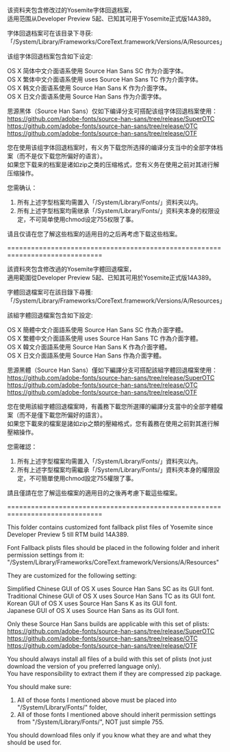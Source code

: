 该资料夹包含修改过的Yosemite字体回退档案，<br>
适用范围从Developer Preview 5起、已知其可用于Yosemite正式版14A389。<br>

字体回退档案可在该目录下寻获:<br>
「/System/Library/Frameworks/CoreText.framework/Versions/A/Resources」<br>

该组字体回退档案包含如下设定:<br>

OS X 简体中文介面语系使用 Source Han Sans SC 作为介面字体。<br>
OS X 繁体中文介面语系使用 uses Source Han Sans TC 作为介面字体。<br>
OS X 韩文介面语系使用 Source Han Sans K 作为介面字体。<br>
OS X 日文介面语系使用 Source Han Sans 作为介面字体。<br>

思源黑体（Source Han Sans）仅如下编译分支可搭配该组字体回退档案使用：<br>
https://github.com/adobe-fonts/source-han-sans/tree/release/SuperOTC <br>
https://github.com/adobe-fonts/source-han-sans/tree/release/OTC <br>
https://github.com/adobe-fonts/source-han-sans/tree/release/OTF <br>

您在使用该组字体回退档案时，有义务下载您所选择的编译分支当中的全部字体档案（而不是仅下载您所偏好的语言）。<br>
如果您下载来的档案是诸如zip之类的压缩格式，您有义务在使用之前对其进行解压缩操作。<br>

您需确认：<br>
1. 所有上述字型档案均需置入「/System/Library/Fonts/」资料夹以内。<br>
2. 所有上述字型档案均需继承「/System/Library/Fonts/」资料夹本身的权限设定，不可简单使用chmod设定755权限了事。<br>

请且仅请在您了解这些档案的适用目的之后再考虑下载这些档案。<br>

==============================================================================<br>

該資料夾包含修改過的Yosemite字體回退檔案，<br>
適用範圍從Developer Preview 5起、已知其可用於Yosemite正式版14A389。<br>

字體回退檔案可在該目錄下尋獲:<br>
「/System/Library/Frameworks/CoreText.framework/Versions/A/Resources」<br>

該組字體回退檔案包含如下設定:<br>

OS X 簡體中文介面語系使用 Source Han Sans SC 作為介面字體。<br>
OS X 繁體中文介面語系使用 uses Source Han Sans TC 作為介面字體。<br>
OS X 韓文介面語系使用 Source Han Sans K 作為介面字體。<br>
OS X 日文介面語系使用 Source Han Sans 作為介面字體。<br>

思源黑體（Source Han Sans）僅如下編譯分支可搭配該組字體回退檔案使用：<br>
https://github.com/adobe-fonts/source-han-sans/tree/release/SuperOTC <br>
https://github.com/adobe-fonts/source-han-sans/tree/release/OTC <br>
https://github.com/adobe-fonts/source-han-sans/tree/release/OTF <br>

您在使用該組字體回退檔案時，有義務下載您所選擇的編譯分支當中的全部字體檔案（而不是僅下載您所偏好的語言）。<br>
如果您下載來的檔案是諸如zip之類的壓縮格式，您有義務在使用之前對其進行解壓縮操作。<br>

您需確認：<br>
1. 所有上述字型檔案均需置入「/System/Library/Fonts/」資料夾以內。<br>
2. 所有上述字型檔案均需繼承「/System/Library/Fonts/」資料夾本身的權限設定，不可簡單使用chmod設定755權限了事。<br>

請且僅請在您了解這些檔案的適用目的之後再考慮下載這些檔案。<br>

==============================================================================<br>

This folder contains customized font fallback plist files of Yosemite since Developer Preview 5 till RTM build 14A389.<br>

Font Fallback plists files should be placed in the following folder and inherit permission settings from it:<br>
"/System/Library/Frameworks/CoreText.framework/Versions/A/Resources"<br>

They are customized for the following setting:<br>

Simplified Chinese GUI of OS X uses Source Han Sans SC as its GUI font.<br>
Traditional Chinese GUI of OS X uses Source Han Sans TC as its GUI font.<br>
Korean GUI of OS X uses Source Han Sans K as its GUI font.<br>
Japanese GUI of OS X uses Source Han Sans as its GUI font.

Only these Source Han Sans builds are applicable with this set of plists:<br>
https://github.com/adobe-fonts/source-han-sans/tree/release/SuperOTC <br>
https://github.com/adobe-fonts/source-han-sans/tree/release/OTC <br>
https://github.com/adobe-fonts/source-han-sans/tree/release/OTF <br>

You should always install all files of a build with this set of plists (not just download the version of you preferred language only).<br>
You have responsibility to extract them if they are compressed zip package.<br>

You should make sure:<br>
1. All of those fonts I mentioned above must be placed into "/System/Library/Fonts/" folder,<br>
2. All of those fonts I mentioned above should inherit permission settings from "/System/Library/Fonts/", NOT just simple 755.<br>

You should download files only if you know what they are and what they should be used for.<br>
